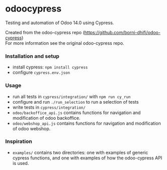# odoocypress
Testing and automation of Odoo 14.0 using Cypress.

Created from the odoo-cypress repo (https://github.com/borni-dhifi/odoo-cypress) \
For more information see the original odoo-cypress repo.

### Installation and setup
* install cypress: `npm install cypress`
* configure `cypress.env.json`

### Usage
* run all tests in `cypress/integration/` with `npm run cy_run`
* configure and run `./run_selection` to run a selection of tests
* write tests in `cypress/integration/`
* `odoo/backoffice_api.js` contains functions for navigation and modification of odoo backoffice.
* `odoo/webshop_api.js` contains functions for navigation and modification of odoo webshop.

### Inspiration
* `examples/` contains two directories: one with examples of generic cypress functions, and one with examples of how the odoo-cypress API is used.
